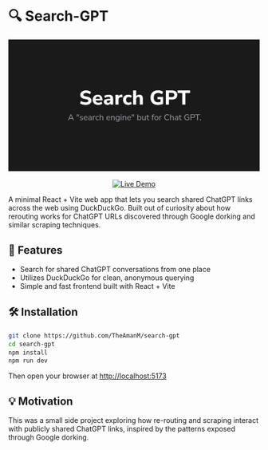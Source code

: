 # 🔍 Search-GPT

![Search GPT Banner](https://raw.githubusercontent.com/TheAmanM/search-gpt/refs/heads/main/src/app/opengraph-image.png)

<p align="center">
  <a href="https://search-gpt-app.vercel.app" target="_blank">
    <img src="https://img.shields.io/badge/Live_App-Search--GPT-brightgreen?style=for-the-badge&logo=vercel" alt="Live Demo" />
  </a>
</p>

A minimal React + Vite web app that lets you search shared ChatGPT links across the web using DuckDuckGo.
Built out of curiosity about how rerouting works for ChatGPT URLs discovered through Google dorking and similar scraping techniques.

## 🚀 Features

- Search for shared ChatGPT conversations from one place
- Utilizes DuckDuckGo for clean, anonymous querying
- Simple and fast frontend built with React + Vite

## 🛠 Installation

```bash
git clone https://github.com/TheAmanM/search-gpt
cd search-gpt
npm install
npm run dev
```

Then open your browser at [http://localhost:5173](http://localhost:5173)

## 💡 Motivation

This was a small side project exploring how re-routing and scraping interact with publicly shared ChatGPT links, inspired by the patterns exposed through Google dorking.
